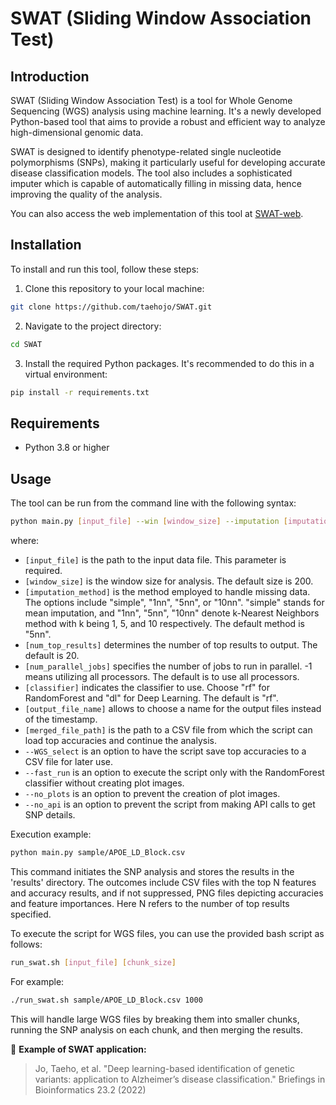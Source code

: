 # SWAT (Sliding Window Association Test) 

## Introduction

SWAT (Sliding Window Association Test) is a tool for Whole Genome Sequencing (WGS) analysis using machine learning. It's a newly developed Python-based tool that aims to provide a robust and efficient way to analyze high-dimensional genomic data.

SWAT is designed to identify phenotype-related single nucleotide polymorphisms (SNPs), making it particularly useful for developing accurate disease classification models. The tool also includes a sophisticated imputer which is capable of automatically filling in missing data, hence improving the quality of the analysis.

You can also access the web implementation of this tool at [SWAT-web](https://www.swatweb.org/swat).


## Installation

To install and run this tool, follow these steps:

1. Clone this repository to your local machine:

```bash
git clone https://github.com/taehojo/SWAT.git
```

2. Navigate to the project directory:

```bash
cd SWAT
```

3. Install the required Python packages. It's recommended to do this in a virtual environment:

```bash
pip install -r requirements.txt
```

## Requirements
- Python 3.8 or higher

## Usage
The tool can be run from the command line with the following syntax:

```bash
python main.py [input_file] --win [window_size] --imputation [imputation_method] --num_results [num_top_results] --num_jobs [num_parallel_jobs] --classifier [classifier] --name [output_file_name] --WGS_merge [merged_file_path] --WGS_select --fast_run --no_plots --no_api 

```

where:

- `[input_file]` is the path to the input data file. This parameter is required.
- `[window_size]` is the window size for analysis. The default size is 200.
- `[imputation_method]` is the method employed to handle missing data. The options include "simple", "1nn", "5nn", or "10nn". "simple" stands for mean imputation, and "1nn", "5nn", "10nn" denote k-Nearest Neighbors method with k being 1, 5, and 10 respectively. The default method is "5nn".
- `[num_top_results]` determines the number of top results to output. The default is 20.
- `[num_parallel_jobs]` specifies the number of jobs to run in parallel. -1 means utilizing all processors. The default is to use all processors.
- `[classifier]` indicates the classifier to use. Choose "rf" for RandomForest and "dl" for Deep Learning. The default is "rf".
- `[output_file_name]` allows to choose a name for the output files instead of the timestamp.
- `[merged_file_path]` is the path to a CSV file from which the script can load top accuracies and continue the analysis.
- `--WGS_select` is an option to have the script save top accuracies to a CSV file for later use.
- `--fast_run` is an option to execute the script only with the RandomForest classifier without creating plot images.
- `--no_plots` is an option to prevent the creation of plot images.
- `--no_api` is an option to prevent the script from making API calls to get SNP details.




Execution example:
```bash
python main.py sample/APOE_LD_Block.csv
```

This command initiates the SNP analysis and stores the results in the 'results' directory. The outcomes include CSV files with the top N features and accuracy results, and if not suppressed, PNG files depicting accuracies and feature importances. Here N refers to the number of top results specified.

To execute the script for WGS files, you can use the provided bash script as follows:
```bash
run_swat.sh [input_file] [chunk_size]
```
For example:
```bash
./run_swat.sh sample/APOE_LD_Block.csv 1000
```

This will handle large WGS files by breaking them into smaller chunks, running the SNP analysis on each chunk, and then merging the results.

:bookmark: **Example of SWAT application:**

> Jo, Taeho, et al. "Deep learning-based identification of genetic variants: application to Alzheimer’s disease classification." Briefings in Bioinformatics 23.2 (2022)



